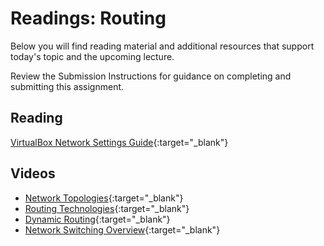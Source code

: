 # Readings: Routing

Below you will find reading material and additional resources that support today's topic and the upcoming lecture.

Review the Submission Instructions for guidance on completing and submitting this assignment.

## Reading

[VirtualBox Network Settings Guide](https://www.nakivo.com/blog/virtualbox-network-setting-guide/){:target="_blank"}

## Videos

- [Network Topologies](https://www.professormesser.com/network-plus/n10-008/n10-008-video/network-topologies-5/){:target="_blank"}
- [Routing Technologies](https://www.professormesser.com/network-plus/n10-008/n10-008-video/routing-technologies-n10-008/){:target="_blank"}
- [Dynamic Routing](https://www.professormesser.com/network-plus/n10-008/n10-008-video/n10-008-dynamic-routing/){:target="_blank"}
- [Network Switching Overview](https://www.professormesser.com/network-plus/n10-008/n10-008-video/network-switching-overview-n10-008/){:target="_blank"}
